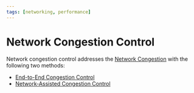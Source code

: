 ```yaml
---
tags: [networking, performance]
---
```


# Network Congestion Control

Network congestion control addresses the [Network Congestion](202209302043.md)
with the following two methods:
- [End-to-End Congestion Control](202304261438.md)
- [Network-Assisted Congestion Control](202304261755.md)
